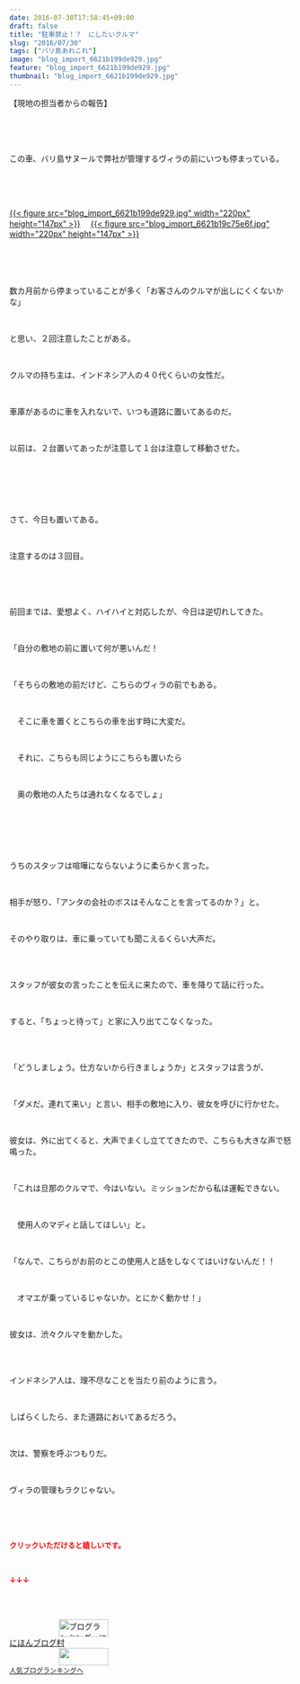 ```yaml
---
date: 2016-07-30T17:58:45+09:00
draft: false
title: "駐車禁止！？　にしたいクルマ"
slug: "2016/07/30"
tags: ["バリ島あれこれ"]
image: "blog_import_6621b199de929.jpg"
feature: "blog_import_6621b199de929.jpg"
thumbnail: "blog_import_6621b199de929.jpg"
---
```

<p>【現地の担当者からの報告】</p><br/><br/><br/><p>この車、バリ島サヌールで弊社が管理するヴィラの前にいつも停まっている。</p><br/><br/><br/><p><a href="blog_import_6621b19b2296a.jpg">{{< figure src="blog_import_6621b199de929.jpg" width="220px" height="147px" >}}</a>  　<a href="blog_import_6621b19da7aab.jpg">{{< figure src="blog_import_6621b19c75e6f.jpg" width="220px" height="147px" >}}</a><br/> 　<br/><br/></p><br/><p>数カ月前から停まっていることが多く「お客さんのクルマが出しにくくないかな」</p><br/><p>と思い、２回注意したことがある。</p><br/><p>クルマの持ち主は、インドネシア人の４０代くらいの女性だ。</p><br/><p>車庫があるのに車を入れないで、いつも道路に置いてあるのだ。</p><br/><p>以前は、２台置いてあったが注意して１台は注意して移動させた。</p><br/><p><br/></p><br/><p>さて、今日も置いてある。</p><br/><p>注意するのは３回目。</p><br/><br/><br/><p>前回までは、愛想よく、ハイハイと対応したが、今日は逆切れしてきた。</p><br/><p>「自分の敷地の前に置いて何が悪いんだ！</p><br/><p>「そちらの敷地の前だけど、こちらのヴィラの前でもある。</p><br/><p>　そこに車を置くとこちらの車を出す時に大変だ。</p><br/><p>　それに、こちらも同じようにこちらも置いたら</p><br/><p>　奥の敷地の人たちは通れなくなるでしょ」</p><br/><p><br/></p><br/><p>うちのスタッフは喧嘩にならないように柔らかく言った。</p><br/><p>相手が怒り、「アンタの会社のボスはそんなことを言ってるのか？」と。</p><br/><p>そのやり取りは、車に乗っていても聞こえるくらい大声だ。</p><br/><br/><p>スタッフが彼女の言ったことを伝えに来たので、車を降りて話に行った。</p><br/><p>すると、「ちょっと待って」と家に入り出てこなくなった。</p><br/><br/><p>「どうしましょう。仕方ないから行きましょうか」とスタッフは言うが、</p><br/><p>「ダメだ。連れて来い」と言い、相手の敷地に入り、彼女を呼びに行かせた。</p><br/><p>彼女は、外に出てくると、大声でまくし立ててきたので、こちらも大きな声で怒鳴った。</p><br/><p>「これは旦那のクルマで、今はいない。ミッションだから私は運転できない。</p><br/><p>　使用人のマディと話してほしい」と。</p><br/><p>「なんで、こちらがお前のとこの使用人と話をしなくてはいけないんだ！！</p><br/><p>　オマエが乗っているじゃないか。とにかく動かせ！」</p><br/><p>彼女は、渋々クルマを動かした。</p><br/><br/><p>インドネシア人は、理不尽なことを当たり前のように言う。</p><br/><p>しばらくしたら、また道路においてあるだろう。</p><br/><p>次は、警察を呼ぶつもりだ。</p><br/><p>ヴィラの管理もラクじゃない。</p><br/><br/><br/><p><font color="#ff0000" size="2"><strong>クリックいただけると嬉しいです。<br/></strong></font></p><br/><p><font color="#ff0000" size="2"><strong>↓↓↓</strong></font></p><br/><p><br/><a href="ranking.html" target="_blank"><img border="0" alt="ブログランキング・にほんブログ村へ" src="data:image/svg+xml;charset=utf-8,%3Csvg%20xmlns%3D%22http%3A%2F%2Fwww.w3.org%2F2000%2Fsvg%22%20title%3D%22Placeholder%20for%20Images%22%20role%3D%22presentation%22%20viewBox%3D%220%200%2088%2031%22%20%2F%3E" width="88" height="31" data-src="https://img-proxy.blog-video.jp/images?url=http%3A%2F%2Fwww.blogmura.com%2Fimg%2Fwww88_31.gif" style="aspect-ratio: auto 88 / 31;"/><noscript><img border="0" alt="ブログランキング・にほんブログ村へ" src="https://img-proxy.blog-video.jp/images?url=http%3A%2F%2Fwww.blogmura.com%2Fimg%2Fwww88_31.gif" width="88" height="31"></noscript></a><br/> <a href="ranking.html" target="_blank">にほんブログ村</a><br/><a title="人気ブログランキングへ" href="link.php?1804582"><img border="0" src="data:image/svg+xml;charset=utf-8,%3Csvg%20xmlns%3D%22http%3A%2F%2Fwww.w3.org%2F2000%2Fsvg%22%20title%3D%22Placeholder%20for%20Images%22%20role%3D%22presentation%22%20viewBox%3D%220%200%2088%2031%22%20%2F%3E" width="88" height="31" data-src="https://blog.with2.net/img/banner/banner_22.gif" style="aspect-ratio: auto 88 / 31;"/><noscript><img border="0" src="https://blog.with2.net/img/banner/banner_22.gif" width="88" height="31"></noscript></a><br/> <a style="FONT-SIZE: 12px" href="link.php?1804582">人気ブログランキングへ</a><br/> </p>

